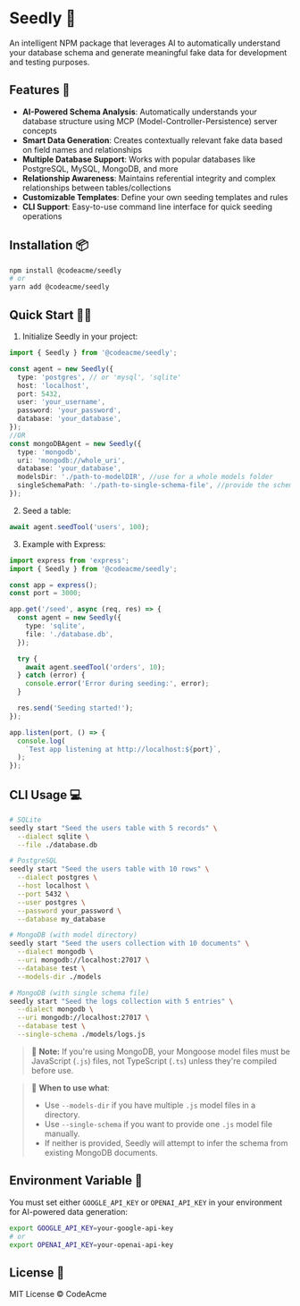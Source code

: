 # Seedly 🌱

An intelligent NPM package that leverages AI to automatically understand your database schema and generate meaningful fake data for development and testing purposes.

## Features 🚀

- **AI-Powered Schema Analysis**: Automatically understands your database structure using MCP (Model-Controller-Persistence) server concepts
- **Smart Data Generation**: Creates contextually relevant fake data based on field names and relationships
- **Multiple Database Support**: Works with popular databases like PostgreSQL, MySQL, MongoDB, and more
- **Relationship Awareness**: Maintains referential integrity and complex relationships between tables/collections
- **Customizable Templates**: Define your own seeding templates and rules
- **CLI Support**: Easy-to-use command line interface for quick seeding operations

## Installation 📦

```bash
npm install @codeacme/seedly
# or
yarn add @codeacme/seedly
```

## Quick Start 🏃‍♂️

1. Initialize Seedly in your project:

```ts
import { Seedly } from '@codeacme/seedly';

const agent = new Seedly({
  type: 'postgres', // or 'mysql', 'sqlite'
  host: 'localhost',
  port: 5432,
  user: 'your_username',
  password: 'your_password',
  database: 'your_database',
});
//OR
const mongoDBAgent = new Seedly({
  type: 'mongodb',
  uri: 'mongodb://whole_uri',
  database: 'your_database',
  modelsDir: './path-to-modelDIR', //use for a whole models folder
  singleSchemaPath: './path-to-single-schema-file', //provide the schema of only the collection that you are going to seed in the next step
});
```

2. Seed a table:

```ts
await agent.seedTool('users', 100);
```

3. Example with Express:

```ts
import express from 'express';
import { Seedly } from '@codeacme/seedly';

const app = express();
const port = 3000;

app.get('/seed', async (req, res) => {
  const agent = new Seedly({
    type: 'sqlite',
    file: './database.db',
  });

  try {
    await agent.seedTool('orders', 10);
  } catch (error) {
    console.error('Error during seeding:', error);
  }

  res.send('Seeding started!');
});

app.listen(port, () => {
  console.log(
    `Test app listening at http://localhost:${port}`,
  );
});
```

## CLI Usage 💻

```bash
# SQLite
seedly start "Seed the users table with 5 records" \
  --dialect sqlite \
  --file ./database.db

# PostgreSQL
seedly start "Seed the users table with 10 rows" \
  --dialect postgres \
  --host localhost \
  --port 5432 \
  --user postgres \
  --password your_password \
  --database my_database

# MongoDB (with model directory)
seedly start "Seed the users collection with 10 documents" \
  --dialect mongodb \
  --uri mongodb://localhost:27017 \
  --database test \
  --models-dir ./models

# MongoDB (with single schema file)
seedly start "Seed the logs collection with 5 entries" \
  --dialect mongodb \
  --uri mongodb://localhost:27017 \
  --database test \
  --single-schema ./models/logs.js
```

> 📌 **Note:** If you're using MongoDB, your Mongoose model files must be JavaScript (`.js`) files, not TypeScript (`.ts`) unless they're compiled before use.

> 🧠 **When to use what**:
>
> - Use `--models-dir` if you have multiple `.js` model files in a directory.
> - Use `--single-schema` if you want to provide one `.js` model file manually.
> - If neither is provided, Seedly will attempt to infer the schema from existing MongoDB documents.

## Environment Variable 🔑

You must set either `GOOGLE_API_KEY` or `OPENAI_API_KEY` in your environment for AI-powered data generation:

```bash
export GOOGLE_API_KEY=your-google-api-key
# or
export OPENAI_API_KEY=your-openai-api-key
```

## License 📄

MIT License © CodeAcme
